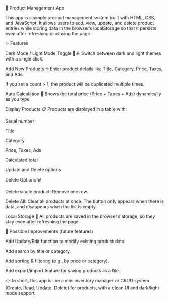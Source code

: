 🛒 Product Management App

This app is a simple product management system built with HTML, CSS, and JavaScript. It allows users to add, view, update, and delete product entries while storing data in the browser’s localStorage so that it persists even after refreshing or closing the page.

✨ Features

Dark Mode / Light Mode Toggle 🌙☀️
Switch between dark and light themes with a single click.

Add New Products ➕
Enter product details like Title, Category, Price, Taxes, and Ads.

If you set a count > 1, the product will be duplicated multiple times.

Auto Calculation 🧮
Shows the total price (Price + Taxes + Ads) dynamically as you type.

Display Products 📋
Products are displayed in a table with:

Serial number

Title

Category

Price, Taxes, Ads

Calculated total

Update and Delete options

Delete Options 🗑️

Delete single product: Remove one row.

Delete All: Clear all products at once. The button only appears when there is data, and disappears when the list is empty.

Local Storage 💾
All products are saved in the browser’s storage, so they stay even after refreshing the page.

🚀 Possible Improvements (future features)

Add Update/Edit function to modify existing product data.

Add search by title or category.

Add sorting & filtering (e.g., by price or category).

Add export/import feature for saving products as a file.

👉 In short, this app is like a mini inventory manager or CRUD system (Create, Read, Update, Delete) for products, with a clean UI and dark/light mode support.
